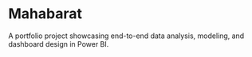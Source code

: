 # Mahabarat
A portfolio project showcasing end-to-end data analysis, modeling, and dashboard design in Power BI. 
